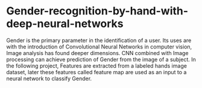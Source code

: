 # Gender-recognition-by-hand-with-deep-neural-networks
Gender is the primary parameter in the identification of a user.
Its uses are with the introduction of Convolutional Neural Networks in computer vision,
Image analysis has found deeper dimensions. 
CNN combined with Image processing can achieve prediction of Gender from the image of a subject. 
In the following project, Features are extracted from a labeled hands image dataset, 
later these features called feature map are used as an input to a neural network to classify Gender.
